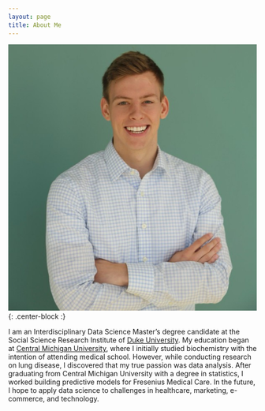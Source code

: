 ```yaml
---
layout: page
title: About Me
---
```


![JoeKrinke](https://raw.githubusercontent.com/LilyAndJericho/LilyAndJericho.github.io/master/assets/img/JoeKrinkePic.png){: .center-block :}

I am an Interdisciplinary Data Science Master’s degree candidate at the Social Science Research Institute of [Duke University](https://datascience.duke.edu/). My education began at [Central Michigan University](https://www.cmich.edu/Pages/default.aspx), where I initially studied biochemistry with the intention of attending medical school. However, while conducting research on lung disease, I discovered that my true passion was data analysis. After graduating from Central Michigan University with a degree in statistics, I worked building predictive models for Fresenius Medical Care. In the future, I hope to apply data science to challenges in healthcare, marketing, e-commerce, and technology. 
